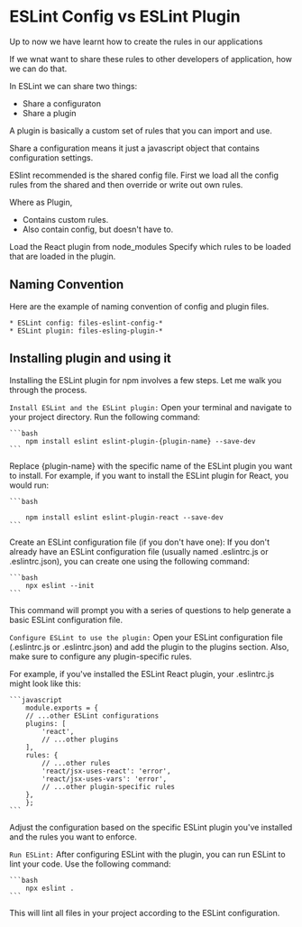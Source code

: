 # ESLint Config vs ESLint Plugin

Up to now we have learnt how to create the rules in our applications

If we wnat want to share these rules to other developers of application, how we can do that.

In ESLint we can share two things:

- Share a configuraton
- Share a plugin

A plugin is basically a custom set of rules that you can import and use.

Share a configuration means it just a javascript object that contains configuration settings.

ESlint recommended is the shared config file.
First we load all the config rules from the shared and then override or write out own rules.

Where as Plugin,

- Contains custom rules.
- Also contain config, but doesn't have to.

Load the React plugin from node_modules
Specify which rules to be loaded that are loaded in the plugin.

## Naming Convention

Here are the example of naming convention of config and plugin files.

    * ESLint config: files-eslint-config-*
    * ESLint plugin: files-esling-plugin-*

## Installing plugin and using it

Installing the ESLint plugin for npm involves a few steps. Let me walk you through the process.

`Install ESLint and the ESLint plugin:`
Open your terminal and navigate to your project directory. Run the following command:

    ```bash
        npm install eslint eslint-plugin-{plugin-name} --save-dev
    ```

Replace {plugin-name} with the specific name of the ESLint plugin you want to install. For example, if you want to install the ESLint plugin for React, you would run:

    ```bash

        npm install eslint eslint-plugin-react --save-dev
    ```

Create an ESLint configuration file (if you don't have one):
If you don't already have an ESLint configuration file (usually named .eslintrc.js or .eslintrc.json), you can create one using the following command:

    ```bash
        npx eslint --init
    ```

This command will prompt you with a series of questions to help generate a basic ESLint configuration file.

`Configure ESLint to use the plugin:`
Open your ESLint configuration file (.eslintrc.js or .eslintrc.json) and add the plugin to the plugins section. Also, make sure to configure any plugin-specific rules.

For example, if you've installed the ESLint React plugin, your .eslintrc.js might look like this:

    ```javascript
        module.exports = {
        // ...other ESLint configurations
        plugins: [
            'react',
            // ...other plugins
        ],
        rules: {
            // ...other rules
            'react/jsx-uses-react': 'error',
            'react/jsx-uses-vars': 'error',
            // ...other plugin-specific rules
        },
        };
    ```

Adjust the configuration based on the specific ESLint plugin you've installed and the rules you want to enforce.

`Run ESLint:`
After configuring ESLint with the plugin, you can run ESLint to lint your code. Use the following command:

    ```bash
        npx eslint .
    ```

This will lint all files in your project according to the ESLint configuration.
